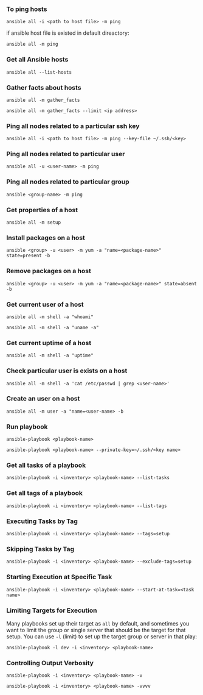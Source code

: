 ### To ping hosts

```
ansible all -i <path to host file> -m ping
```
if ansible host file is existed in default direactory:

```
ansible all -m ping
```
### Get all Ansible hosts

```
ansible all --list-hosts
```

### Gather facts about hosts

```
ansible all -m gather_facts

ansible all -m gather_facts --limit <ip address>
```

### Ping all nodes related to a particular ssh key

```
ansible all -i <path to host file> -m ping --key-file ~/.ssh/<key>
```

### Ping all nodes related to particular user

```
ansible all -u <user-name> -m ping
```
### Ping all nodes related to particular group

```
ansible <group-name> -m ping
```

### Get properties of a host

```
ansible all -m setup
```

### Install packages on a host

```
ansible <group> -u <user> -m yum -a "name=<package-name>" state=present -b
```

### Remove packages on a host

```
ansible <group> -u <user> -m yum -a "name=<package-name>" state=absent -b
```

### Get current user of a host

```
ansible all -m shell -a "whoami"

ansible all -m shell -a "uname -a"
```

### Get current uptime of a host

```
ansible all -m shell -a "uptime"
```

### Check particular user is exists on a host

```
ansible all -m shell -a 'cat /etc/passwd | grep <user-name>'
```

### Create an user on a host

```
ansible all -m user -a "name=<user-name> -b
```

### Run playbook

```
ansible-playbook <playbook-name>

ansible-playbook <playbook-name> --private-key=~/.ssh/<key name>
```

### Get all tasks of a playbook

```
ansible-playbook -i <inventory> <playbook-name> --list-tasks
```

### Get all tags of a playbook

```
ansible-playbook -i <inventory> <playbook-name> --list-tags
```

### Executing Tasks by Tag

```
ansible-playbook -i <inventory> <playbook-name> --tags=setup
```

### Skipping Tasks by Tag

```
ansible-playbook -i <inventory> <playbook-name> --exclude-tags=setup
```

### Starting Execution at Specific Task

```
ansible-playbook -i <inventory> <playbook-name> --start-at-task=<task name>
```

### Limiting Targets for Execution

Many playbooks set up their target as `all` by default, and sometimes you want to limit the group or single server that should be the target for that setup. You can use `-l` (limit) to set up the target group or server in that play:

```
ansible-playbook -l dev -i <inventory> <playbook-name>
```

### Controlling Output Verbosity

```
ansible-playbook -i <inventory> <playbook-name> -v

ansible-playbook -i <inventory> <playbook-name> -vvvv
```